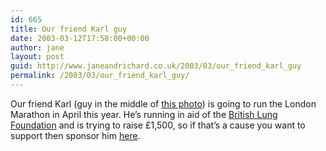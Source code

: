 ```yaml
---
id: 665
title: Our friend Karl guy
date: 2003-03-12T17:58:00+00:00
author: jane
layout: post
guid: http://www.janeandrichard.co.uk/2003/03/our_friend_karl_guy
permalink: /2003/03/our_friend_karl_guy/
---
```

Our friend Karl (guy in the middle of [this photo](http://v1.janeandrichard.co.uk/photos/surprise/img_1701_640/)) is going to run the London Marathon in April this year. He&#8217;s running in aid of the [British Lung Foundation](http://www.lunguk.org/) and is trying to raise &#163;1,500, so if that&#8217;s a cause you want to support then sponsor him [here](http://www.justgiving.com/karlhoods/).